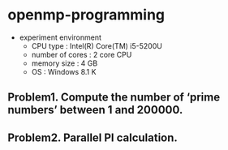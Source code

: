 # openmp-programming

* experiment environment 
	- CPU type : Intel(R) Core(TM) i5-5200U
	- number of cores : 2 core CPU
	- memory size : 4 GB
	- OS : Windows 8.1 K

## Problem1. Compute the number of ‘prime numbers’ between 1 and 200000.


## Problem2. Parallel PI calculation.
